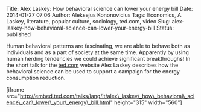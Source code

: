Title: Alex Laskey: How behavioral science can lower your energy bill
Date: 2014-01-27 07:06
Author: Aleksejus Kononovicius
Tags: Economics, A. Laskey, literature, popular culture, sociology, ted.com, video
Slug: alex-laskey-how-behavioral-science-can-lower-your-energy-bill
Status: published

Human behavioral patterns
are fascinating, we are able to behave both as individuals and as a part
of society at the same time. Apparently by using human herding
tendencies we could achieve significant breakthroughs! In the short talk
for the
[ted.com](http://www.ted.com/talks/alex_laskey_how_behavioral_science_can_lower_your_energy_bill.html)
website Alex Laskey describes how the behavioral science can be used to
support a campaign for the energy consumption reduction.

\[iframe
src="http://embed.ted.com/talks/lang/lt/alex\_laskey\_how\_behavioral\_science\_can\_lower\_your\_energy\_bill.html"
height="315" width="560"\]
